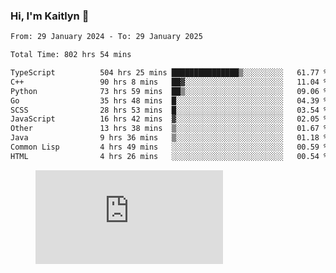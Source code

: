 ### Hi, I'm Kaitlyn 👋
<!--START_SECTION:waka-->

```txt
From: 29 January 2024 - To: 29 January 2025

Total Time: 802 hrs 54 mins

TypeScript          504 hrs 25 mins ███████████████▒░░░░░░░░░   61.77 %
C++                 90 hrs 8 mins   ██▓░░░░░░░░░░░░░░░░░░░░░░   11.04 %
Python              73 hrs 59 mins  ██▒░░░░░░░░░░░░░░░░░░░░░░   09.06 %
Go                  35 hrs 48 mins  █░░░░░░░░░░░░░░░░░░░░░░░░   04.39 %
SCSS                28 hrs 53 mins  █░░░░░░░░░░░░░░░░░░░░░░░░   03.54 %
JavaScript          16 hrs 42 mins  ▓░░░░░░░░░░░░░░░░░░░░░░░░   02.05 %
Other               13 hrs 38 mins  ▒░░░░░░░░░░░░░░░░░░░░░░░░   01.67 %
Java                9 hrs 36 mins   ▒░░░░░░░░░░░░░░░░░░░░░░░░   01.18 %
Common Lisp         4 hrs 49 mins   ░░░░░░░░░░░░░░░░░░░░░░░░░   00.59 %
HTML                4 hrs 26 mins   ░░░░░░░░░░░░░░░░░░░░░░░░░   00.54 %
```

<!--END_SECTION:waka-->

<figure><embed src="https://wakatime.com/share/@018d58bc-3d22-46c9-b2d7-4ed36fb8172d/243b5d9b-77cd-4133-89ff-dcc8f225fa18.svg"></embed></figure>

